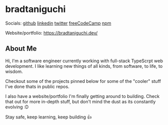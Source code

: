 # bradtaniguchi

Socials:
[github](https://github.com/bradtaniguchi)
[linkedin](https://www.linkedin.com/in/bradley-taniguchi-62a052104/)
[twitter](https://twitter.com/brad_taniguchi)
[freeCodeCamp](https://www.freecodecamp.org/bradtaniguchi)
[npm](https://www.npmjs.com/~bradtaniguchi)


Website/portfolio:
https://bradtaniguchi.dev/


## About Me

Hi, I'm a software engineer currently working with full-stack TypeScrpt web development. I like learning new things of all kinds, from software, to life, to wisdom.

Checkout some of the projects pinned below for some of the "cooler" stuff I've done thats in public repos.

I also have a website/portfolio I'm finally getting around to building. Check that out for more in-depth stuff, but don't mind the dust as its constantly evolving :D

Stay safe, keep learning, keep building 👍
